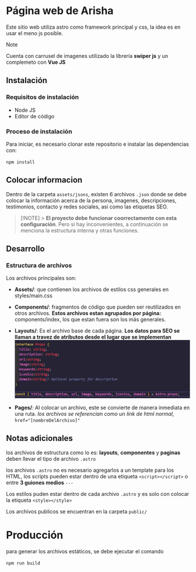 # Página web de Arisha

Este sitio web utiliza astro como framework principal y css, la idea es en usar el meno js posible.

> [!NOTE]
> Cuenta con carrusel de imagenes utilizado la librería **swiper js** y un complemeto con **Vue JS**

## Instalación

### Requisitos de instalación

- Node JS
- Editor de código

### Proceso de instalación

Para iniciar, es necesario clonar este repositorio e instalar las dependencias con:

`npm install`

## Colocar informacion

Dentro de la carpeta `assets/jsons`, existen 6 archivos `.json` donde se debe colocar la información acerca de la persona, imagenes, descripciones, testimonios, contacto y redes sociales, así como las etiquetas SEO.

> [!NOTE] > **El proyecto debe funcionar coorrectamente con esta configuración**. Pero si hay inconvenientes, a continuación se menciona la estructura interna y otras funciones.

## Desarrollo

### Estructura de archivos

Los archivos principales son:

- **Assets/**: que contienen los archivos de estilos css generales en styles/main.css

- **Components/**: fragmentos de código que pueden ser reutilizados en otros archivos. **Estos archivos estan agrupados por página:** components/index, los que estan fuera son los más generales.

- **Layouts/**: Es el archivo base de cada página. **Los datos para SEO se llaman a travez de atributos desde el lugar que se implementan**
  ![](public/tutorial/1.png)

- **Pages/**: Al colocar un archivo, este se convierte de manera inmediata en una ruta. _los archivos se referencian como un link de html normal_, `href="[nombreDelArchivo]"`

## Notas adicionales

los archivos de estructura como lo es: **layouts**, **componentes** y **paginas** deben llevar el tipo de archivo `.astro`

los archivos `.astro` no es necesario agregarlos a un template para los HTML, los scripts pueden estar dentro de una etiqueta `<script></script>` o entre **3 guiones medios** `---`

Los estilos puden estar dentro de cada archivo `.astro` y es solo con colocar la etiqueta `<style></style>`

Los archivos publicos se encuentran en la carpeta `public/`

# Producción

para generar los archivos estáticos, se debe ejecutar el comando

`npm run build`
